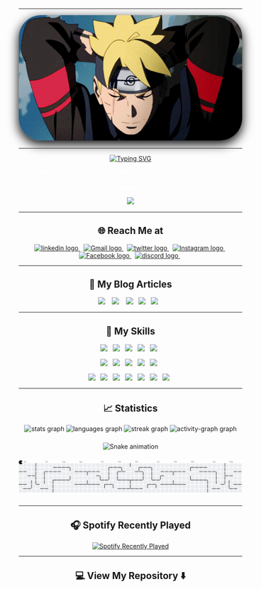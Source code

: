 <hr>

<div align="center" style="">
  <img width="auto" style="border-radius:50px;box-shadow: 0 8px 24px rgba(0, 0, 0, 1);" src="https://raw.githubusercontent.com/haykalradiandra/haykalradiandra/master/Assets/boruto3.gif"/>
</div>

<hr>

<div align="center">
  <a href="https://git.io/typing-svg">
    <img src="https://readme-typing-svg.demolab.com?font=Righteous&size=35&duration=4000&pause=200&center=true&vCenter=true&width=500&height=70&lines=Hi+...+Coders+%3C%2F%3E+%F0%9F%91%8B;I+am+Haykal+Radiandra" alt="Typing SVG" />
  </a>
  <p style="color:white;">Currently, I am a fresh graduate from SMK Negeri 7 Semarang. I have an ambition to explore the world of Programming, especially Frontend Web Developer.</p>
  <!-- <img src="https://komarev.com/ghpvc/?username=haykalradiandra&style=plastic" alt="https://github.com/HaykalRadiandra" width="150px"/> -->
  <img src="https://profile-counter.glitch.me/haykalradiandra/count.svg?"/>
</div>

<hr>

<h2  align="center">🌐 Reach Me at</h2>

<div align="center">
  <a target="_blank"href="https://www.linkedin.com/in/uzuhiko/">
    <img src="https://raw.githubusercontent.com/maurodesouza/profile-readme-generator/master/src/assets/icons/social/linkedin/default.svg" width="52" height="40" alt="linkedin logo"  />
  </a>&nbsp;
  <a href="mailto: rthaykal@gmail.com?subject=Hello%20Haykal,%20From%20Github">
    <img src="https://raw.githubusercontent.com/maurodesouza/profile-readme-generator/master/src/assets/icons/social/gmail/default.svg" width="52" height="40" alt="Gmail logo"  />
  </a>&nbsp;
  <a target="_blank"href="https://twitter.com/haykalradiandra">
   <img src="https://raw.githubusercontent.com/maurodesouza/profile-readme-generator/master/src/assets/icons/social/twitter/default.svg" width="52" height="40" alt="twitter logo"  />
  </a>&nbsp;
  <a target="_blank"href="https://instagram.com/haykaldindra_">
    <img src="https://raw.githubusercontent.com/maurodesouza/profile-readme-generator/master/src/assets/icons/social/instagram/default.svg" width="52" height="40" alt="Instagram logo"  />
  </a>&nbsp;
  <a target="_blank"href="https://fb.com/haykal.radindra">
    <img src="https://raw.githubusercontent.com/maurodesouza/profile-readme-generator/master/src/assets/icons/social/facebook/default.svg" width="52" height="40" alt="Facebook logo"  />
  </a>&nbsp;
  <a target="_blank"href="https://discord.gg/YQsSRYkc">
   <img src="https://raw.githubusercontent.com/maurodesouza/profile-readme-generator/master/src/assets/icons/social/discord/default.svg" width="52" height="40" alt="discord logo"  />
  </a>&nbsp;
</div>

<hr>

<h2 align="center">📝 My Blog Articles</h2>

<p align="center" align='right'>
  <a target="_blank"href="https://hashnode.com/@Uzuhiko"><img src="https://img.shields.io/badge/Hashnode-2962FF?style=for-the-badge&logo=hashnode&logoColor=white" /></a>&nbsp;&nbsp;&nbsp;
  <a target="_blank"href="https://dev.to/haykal_radiandra"><img src="https://img.shields.io/badge/dev.to-483D8B.svg?&style=for-the-badge&logo=dev.to&logoColor=white" /></a>&nbsp;&nbsp;&nbsp;
  <a target="_blank"href="https://www.showwcase.com/haykalradiandra"><img height="29px" src="https://img.shields.io/badge/Showwcase-451952?logo=gitbook&logoColor=white"/></a> &nbsp;
  <a target="_blank"href="https://hackmd.io/@Uzuhiko"><img height="29px" src="https://img.shields.io/badge/Hackmd-005571?logo=hackster&logoColor=white"/></a> &nbsp;
  <a target="_blank"href="https://medium.com/@haykalradiandra"><img src="https://img.shields.io/badge/Medium%20-808000.svg?&style=for-the-badge&logo=medium&logoColor=white" /></a>&nbsp;&nbsp;&nbsp;
</p>

<hr>

<h2 align="center"> 🔖 My Skills</h2>

<!-- Frontend, Backend, Backend as a Service -->
<p align="center">
  <img src="https://img.shields.io/badge/html5-%23E34F26.svg?style=for-the-badge&logo=html5&logoColor=white" />&nbsp;&nbsp;
  <img src="https://img.shields.io/badge/css3-%231572B6.svg?style=for-the-badge&logo=css3&logoColor=white" />&nbsp;&nbsp;
  <img src="https://img.shields.io/badge/javascript-000080.svg?style=for-the-badge&logo=javascript&logoColor=%23F7DF1E" />&nbsp;&nbsp;
  <img src="https://img.shields.io/badge/php-%23777BB4.svg?style=for-the-badge&logo=php&logoColor=white" />&nbsp;&nbsp;
  <img src="https://img.shields.io/badge/python-3670A0?style=for-the-badge&logo=python&logoColor=ffdd54" />&nbsp;&nbsp;
  <!-- <img src="https://img.shields.io/badge/Node%20js-339933?style=for-the-badge&logo=nodedotjs&logoColor=white" />&nbsp;&nbsp;
  <img src="https://img.shields.io/badge/React-20232A?style=for-the-badge&logo=react&logoColor=61DAFB" />&nbsp;&nbsp;
  <img src="https://img.shields.io/badge/next%20js-000000?style=for-the-badge&logo=nextdotjs&logoColor=white" />&nbsp;&nbsp; -->
</p>

<p align="center">  
  <!-- <img src="https://img.shields.io/badge/npm-CB3837?style=for-the-badge&logo=npm&logoColor=white" />&nbsp;&nbsp; -->
  <img src="https://img.shields.io/badge/nginx-%23009639.svg?style=for-the-badge&logo=nginx&logoColor=white" />&nbsp;&nbsp;
  <img src="https://img.shields.io/badge/apache-%23D42029.svg?style=for-the-badge&logo=apache&logoColor=white" />&nbsp;&nbsp;
  <img src="https://img.shields.io/badge/MariaDB-003545?style=for-the-badge&logo=mariadb&logoColor=white" />&nbsp;&nbsp;
  <img src="https://img.shields.io/badge/mysql-%2300f.svg?style=for-the-badge&logo=mysql&logoColor=white" />&nbsp;&nbsp;
  <img src="https://img.shields.io/badge/docker-%230db7ed.svg?style=for-the-badge&logo=docker&logoColor=white" />&nbsp;&nbsp;
</p>

<p align="center">
  <img src="https://img.shields.io/badge/git-%23F05033.svg?style=for-the-badge&logo=git&logoColor=white" />&nbsp;&nbsp;
  <img src="https://img.shields.io/badge/github-%23121011.svg?style=for-the-badge&logo=github&logoColor=white" />&nbsp;&nbsp;
  <img src="https://img.shields.io/badge/gitlab-800000.svg?style=for-the-badge&logo=gitlab&logoColor=oranye" />&nbsp;&nbsp;
  <img src="https://img.shields.io/badge/Linux-FCC624?style=for-the-badge&logo=linux&logoColor=black" />&nbsp;&nbsp;
  <img src="https://img.shields.io/badge/Ubuntu-E95420?style=for-the-badge&logo=ubuntu&logoColor=white" />&nbsp;&nbsp;
  <img src="https://img.shields.io/badge/Debian-D70A53?style=for-the-badge&logo=debian&logoColor=white" />&nbsp;&nbsp;
  <img src="https://img.shields.io/badge/Kali-268BEE?style=for-the-badge&logo=kalilinux&logoColor=white" />&nbsp;&nbsp;
</p>

<hr>

<h2 align="center">📈 Statistics</h2>

<div align="center">
  <img src="https://github-readme-stats.vercel.app/api?username=haykalradiandra&hide_title=false&hide_rank=false&show_icons=true&include_all_commits=true&count_private=true&disable_animations=false&theme=react&locale=en&hide_border=false&order=1" height="150" alt="stats graph"  />
  <img src="https://github-readme-stats.vercel.app/api/top-langs?username=haykalradiandra&locale=en&hide_title=false&layout=compact&card_width=320&langs_count=5&theme=react&hide_border=false&order=2" height="150" alt="languages graph"  />
  <img src="https://streak-stats.demolab.com?user=haykalradiandra&locale=en&mode=daily&theme=react&hide_border=false&border_radius=5&order=3" height="150" alt="streak graph"  />
  <img src="https://github-readme-activity-graph.vercel.app/graph?username=haykalradiandra&radius=16&theme=react&area=true&order=5" height="300" alt="activity-graph graph"  />

  ###

  <img src="https://raw.githubusercontent.com/haykalradiandra/haykalradiandra/output/snake.svg" alt="Snake animation" />

  ###

  <picture>
    <source media="(prefers-color-scheme: dark)" srcset="https://raw.githubusercontent.com/haykalradiandra/haykalradiandra/output/pacman-contribution-graph-dark.svg">
    <source media="(prefers-color-scheme: light)" srcset="https://raw.githubusercontent.com/haykalradiandra/haykalradiandra/output/pacman-contribution-graph.svg">
    <img alt="pacman contribution graph" src="https://raw.githubusercontent.com/haykalradiandra/haykalradiandra/output/pacman-contribution-graph.svg">
  </picture>

  ###
</div>

<hr>

<h2  align="center">🎧 Spotify Recently Played</h2>

<div align="center">
  <a href="https://open.spotify.com/user/Bembem">
    <img src="https://spotify-recently-played-readme.vercel.app/api?user=31hk2lcrdgpmhkzju5bemqywymtu&count=5&width=800&unique=1" alt="Spotify Recently Played">
  </a>
</div>

<hr>

<h2  align="center">💻 View My Repository ⬇️ </h2>
<!-- 
<h1 align="center" ><img src="https://media.giphy.com/media/hvRJCLFzcasrR4ia7z/giphy.gif" width="30px"/> Hi... Jhonn</h1> -->
